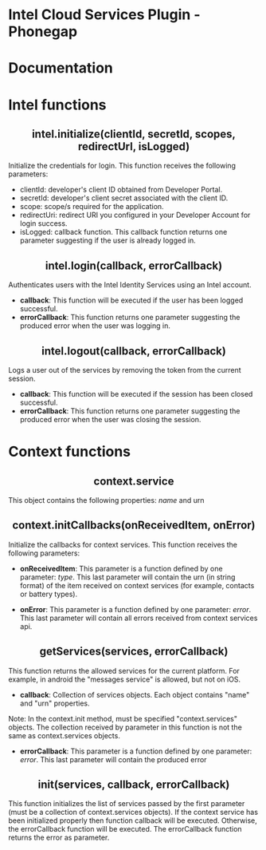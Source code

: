 Intel Cloud Services Plugin - Phonegap
=====================

Documentation
=====================

Intel functions
=====================

<center><h2>intel.initialize(clientId, secretId, scopes, redirectUrl, isLogged)</h2></center>

Initialize the credentials for login. This function receives the following parameters:

- </b>clientId</b>: developer's client ID obtained from Developer Portal.
- </b>secretId</b>: developer's client secret associated with the client ID.
- </b>scope</b>: scope/s required for the application.
- </b>redirectUri</b>: redirect URI you configured in your Developer Account for login success.
- </b>isLogged</b>: callback function. This callback function returns one parameter suggesting if the user is already logged in.

<center><h2>intel.login(callback, errorCallback)</h2></center>

Authenticates users with the Intel Identity Services using an Intel account.

- <b>callback</b>: This function will be executed if the user has been logged successful.
- <b>errorCallback</b>: This function returns one parameter suggesting the produced error when the user was logging in.

<center><h2>intel.logout(callback, errorCallback)</h2></center>

Logs a user out of the services by removing the token from the current session.

- <b>callback</b>: This function will be executed if the session has been closed successful.
- <b>errorCallback</b>: This function returns one parameter suggesting the produced error when the user was closing the session.

Context functions
=====================

<center><h2>context.service</h2></center>

This object contains the following properties: <i>name</i> and </i>urn</i> 

<center><h2>context.initCallbacks(onReceivedItem, onError)</h2></center>

Initialize the callbacks for context services. This function receives the following parameters:

- <b>onReceivedItem</b>: This parameter is a function defined by one parameter: <i>type</i>. This last parameter will contain the urn (in string format) of the item received on context services (for example, contacts or battery types).

- <b>onError</b>: This parameter is a function defined by one parameter: <i>error</i>. This last parameter will contain all errors received from context services api.

<center><h2>getServices(services, errorCallback)</h2></center>

This function returns the allowed services for the current platform. For example, in android the "messages service" is allowed, but not on iOS.

- <b>callback</b>: Collection of services objects. Each object contains "name" and "urn" properties.

Note: In the context.init method, must be specified "context.services" objects. The collection received by parameter in this function is not the same as context.services objects.

- <b>errorCallback</b>: This parameter is a function defined by one parameter: <i>error</i>. This last parameter will contain the produced error

<center><h2>init(services, callback, errorCallback)</h2></center>

This function initializes the list of services passed by the first parameter (must be a collection of context.services objects). If the context service has been initialized properly then function callback will be executed. Otherwise, the errorCallback function will be executed. The errorCallback function returns the error as parameter.
